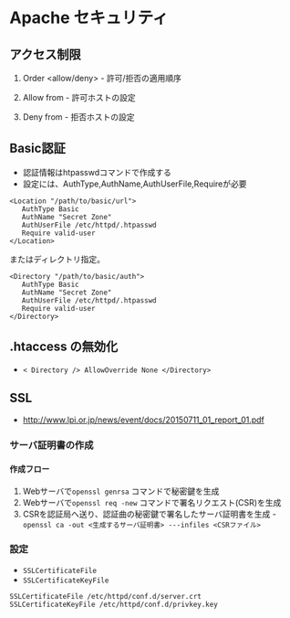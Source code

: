 # Apache セキュリティ

## アクセス制限
  1. Order <allow/deny>
    - 許可/拒否の適用順序

  1. Allow from <from>
    - 許可ホストの設定

  1. Deny from <from>
    - 拒否ホストの設定

## Basic認証
  - 認証情報はhtpasswdコマンドで作成する
  - 設定には、AuthType,AuthName,AuthUserFile,Requireが必要

 ```
<Location "/path/to/basic/url">
    AuthType Basic
    AuthName "Secret Zone"
    AuthUserFile /etc/httpd/.htpasswd
    Require valid-user
</Location>
```

 またはディレクトリ指定。

 ```
<Directory "/path/to/basic/auth">
    AuthType Basic
    AuthName "Secret Zone"
    AuthUserFile /etc/httpd/.htpasswd
    Require valid-user
</Directory>
```

## .htaccess の無効化
  - `< Directory /> AllowOverride None </Directory>`

## SSL
  - http://www.lpi.or.jp/news/event/docs/20150711_01_report_01.pdf

### サーバ証明書の作成

#### 作成フロー
  1. Webサーバで`openssl genrsa` コマンドで秘密鍵を生成
  1. Webサーバで`openssl req -new` コマンドで署名リクエスト(CSR)を生成
  1. CSRを認証局へ送り、認証曲の秘密鍵で署名したサーバ証明書を生成
    - `openssl ca -out <生成するサーバ証明書> ---infiles <CSRファイル>`

### 設定
  - `SSLCertificateFile`
  - `SSLCertificateKeyFile`

 ```
SSLCertificateFile /etc/httpd/conf.d/server.crt
SSLCertificateKeyFile /etc/httpd/conf.d/privkey.key
```

